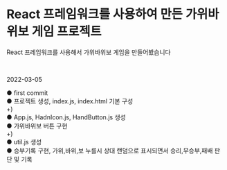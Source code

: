 # React 프레임워크를 사용하여 만든 가위바위보 게임 프로젝트

<p>React 프레임워크를 사용해서 가위바위보 게임을 만들어봤습니다 </p><br>


2022-03-05 

● first commit<br>
● 프로젝트 생성, index.js, index.html 기본 구성<br>
+)<br>
● App.js, HadnIcon.js, HandButton.js 생성<br>
● 가위바위보 버튼 구현<br>
+)<br>
● util.js 생성<br>
● 승부기록 구현, 가위,바위,보 누를시 상대 랜덤으로 표시되면서 승리,무승부,패배 판단 및 기록
